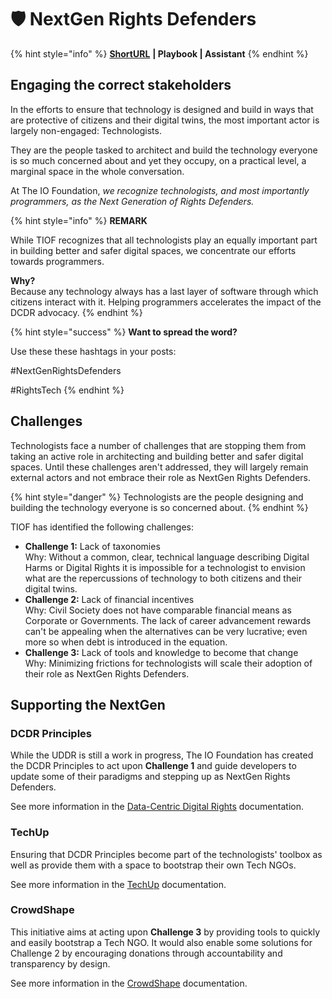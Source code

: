 # 🛡 NextGen Rights Defenders

{% hint style="info" %}
[**ShortURL**](http://tiof.click/TIOFNextGen) **| Playbook | Assistant**
{% endhint %}

## Engaging the correct stakeholders

In the efforts to ensure that technology is designed and build in ways that are protective of citizens and their digital twins, the most important actor is largely non-engaged: Technologists.

They are the people tasked to architect and build the technology everyone is so much concerned about and yet they occupy, on a practical level, a marginal space in the whole conversation.

At The IO Foundation, _we recognize technologists, and most importantly programmers, as the Next Generation of Rights Defenders._

{% hint style="info" %}
**REMARK**

While TIOF recognizes that all technologists play an equally important part in building better and safer digital spaces, we concentrate our efforts towards programmers.

**Why?**\
Because any technology always has a last layer of software through which citizens interact with it. Helping programmers accelerates the impact of the DCDR advocacy.
{% endhint %}

{% hint style="success" %}
**Want to spread the word?**

Use these these hashtags in your posts:

\#NextGenRightsDefenders

\#RightsTech
{% endhint %}

## Challenges

Technologists face a number of challenges that are stopping them from taking an active role in architecting and building better and safer digital spaces. Until these challenges aren't addressed, they will largely remain external actors and not embrace their role as NextGen Rights Defenders.

{% hint style="danger" %}
Technologists are the people designing and building the technology everyone is so concerned about.&#x20;
{% endhint %}

TIOF has identified the following challenges:

* **Challenge 1:** Lack of taxonomies\
  Why: Without a common, clear, technical language describing Digital Harms or Digital Rights it is impossible for a technologist to envision what are the repercussions of technology to both citizens and their digital twins.
* **Challenge 2:** Lack of financial incentives\
  Why: Civil Society does not have comparable financial means as Corporate or Governments. The lack of career advancement rewards can't be appealing when the alternatives can be very lucrative; even more so when debt is introduced in the equation.
* **Challenge 3:** Lack of tools and knowledge to become that change\
  Why: Minimizing frictions for technologists will scale their adoption of their role as NextGen Rights Defenders.&#x20;

## Supporting the NextGen&#x20;

### DCDR Principles

While the UDDR is still a work in progress, The IO Foundation has created the DCDR Principles to act upon **Challenge 1** and guide developers to update some of their paradigms and stepping up as NextGen Rights Defenders.

See more information in the [Data-Centric Digital Rights](https://app.gitbook.com/o/-MF3oKZXzZjSRVKTjwWS/s/rG4xcNzldvEoKR9FS7Og/ "mention") documentation.

### TechUp

Ensuring that DCDR Principles become part of the technologists' toolbox as well as provide them with a space to bootstrap their own Tech NGOs.

See more information in the [TechUp](https://app.gitbook.com/o/-MF3oKZXzZjSRVKTjwWS/s/-M\_K54SuAkrrbCKMqyze/ "mention") documentation.

### CrowdShape

This initiative aims at acting upon **Challenge 3** by providing tools to quickly and easily bootstrap a Tech NGO. It would also enable some solutions for Challenge 2 by encouraging donations through accountability and transparency by design.

See more information in the [CrowdShape](https://app.gitbook.com/o/-MF3oKZXzZjSRVKTjwWS/s/MxkrsyQSraXtP8kYavv2/ "mention") documentation.

